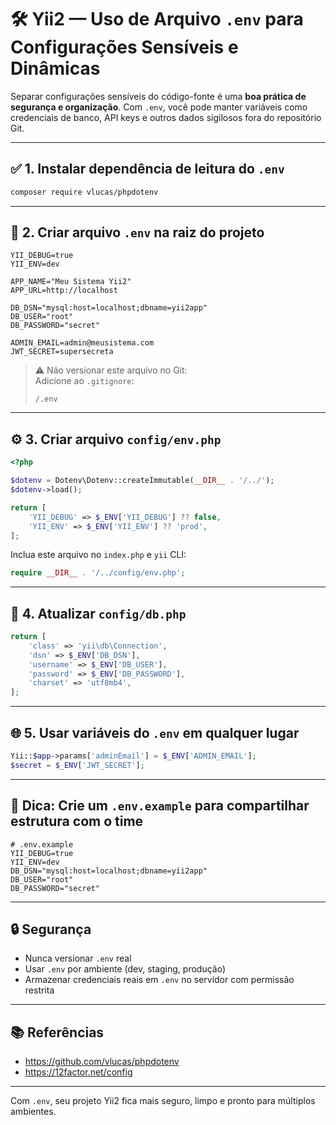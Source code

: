 
# 🛠️ Yii2 — Uso de Arquivo `.env` para Configurações Sensíveis e Dinâmicas

Separar configurações sensíveis do código-fonte é uma **boa prática de segurança e organização**. Com `.env`, você pode manter variáveis como credenciais de banco, API keys e outros dados sigilosos fora do repositório Git.

---

## ✅ 1. Instalar dependência de leitura do `.env`

```bash
composer require vlucas/phpdotenv
```

---

## 📁 2. Criar arquivo `.env` na raiz do projeto

```dotenv
YII_DEBUG=true
YII_ENV=dev

APP_NAME="Meu Sistema Yii2"
APP_URL=http://localhost

DB_DSN="mysql:host=localhost;dbname=yii2app"
DB_USER="root"
DB_PASSWORD="secret"

ADMIN_EMAIL=admin@meusistema.com
JWT_SECRET=supersecreta
```

> ⚠️ Não versionar este arquivo no Git:  
> Adicione ao `.gitignore`:
> ```
> /.env
> ```

---

## ⚙️ 3. Criar arquivo `config/env.php`

```php
<?php

$dotenv = Dotenv\Dotenv::createImmutable(__DIR__ . '/../');
$dotenv->load();

return [
    'YII_DEBUG' => $_ENV['YII_DEBUG'] ?? false,
    'YII_ENV' => $_ENV['YII_ENV'] ?? 'prod',
];
```

Inclua este arquivo no `index.php` e `yii` CLI:

```php
require __DIR__ . '/../config/env.php';
```

---

## 🧩 4. Atualizar `config/db.php`

```php
return [
    'class' => 'yii\db\Connection',
    'dsn' => $_ENV['DB_DSN'],
    'username' => $_ENV['DB_USER'],
    'password' => $_ENV['DB_PASSWORD'],
    'charset' => 'utf8mb4',
];
```

---

## 🌐 5. Usar variáveis do `.env` em qualquer lugar

```php
Yii::$app->params['adminEmail'] = $_ENV['ADMIN_EMAIL'];
$secret = $_ENV['JWT_SECRET'];
```

---

## 🚀 Dica: Crie um `.env.example` para compartilhar estrutura com o time

```dotenv
# .env.example
YII_DEBUG=true
YII_ENV=dev
DB_DSN="mysql:host=localhost;dbname=yii2app"
DB_USER="root"
DB_PASSWORD="secret"
```

---

## 🔒 Segurança

- Nunca versionar `.env` real
- Usar `.env` por ambiente (dev, staging, produção)
- Armazenar credenciais reais em `.env` no servidor com permissão restrita

---

## 📚 Referências

- https://github.com/vlucas/phpdotenv
- https://12factor.net/config

---

Com `.env`, seu projeto Yii2 fica mais seguro, limpo e pronto para múltiplos ambientes.
